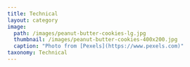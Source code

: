 ```yaml
---
title: Technical
layout: category
image:
  path: /images/peanut-butter-cookies-lg.jpg
  thumbnail: /images/peanut-butter-cookies-400x200.jpg
  caption: "Photo from [Pexels](https://www.pexels.com)"
taxonomy: Technical
---
```

